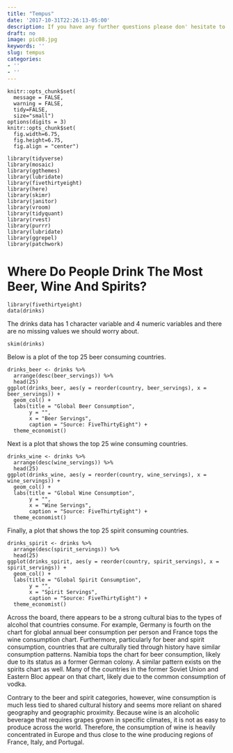 ```yaml
---
title: "Tempus"
date: '2017-10-31T22:26:13-05:00'
description: If you have any further questions please don' hesitate to get in touch.
draft: no
image: pic08.jpg
keywords: ''
slug: tempus
categories:
- ''
- ''
---
```

```{r, setup, echo=FALSE}
knitr::opts_chunk$set(
  message = FALSE, 
  warning = FALSE, 
  tidy=FALSE,
  size="small")
options(digits = 3)
knitr::opts_chunk$set(
  fig.width=6.75, 
  fig.height=6.75,
  fig.align = "center")
```

```{r load-libraries, warning=FALSE, message=FALSE, echo=FALSE}
library(tidyverse)
library(mosaic)
library(ggthemes)
library(lubridate)
library(fivethirtyeight)
library(here)
library(skimr)
library(janitor)
library(vroom)
library(tidyquant)
library(rvest)
library(purrr)  
library(lubridate)
library(ggrepel)
library(patchwork)
```
# Where Do People Drink The Most Beer, Wine And Spirits?

```{r, load_alcohol_data}
library(fivethirtyeight)
data(drinks)
```
The drinks data has 1 character variable and 4 numeric variables and there are no missing values we should worry about.
```{r glimpse_skim_data}
skim(drinks)
```
Below is a plot of the top 25 beer consuming countries.
```{r beer_plot}
drinks_beer <- drinks %>% 
  arrange(desc(beer_servings)) %>% 
  head(25)
ggplot(drinks_beer, aes(y = reorder(country, beer_servings), x = beer_servings)) + 
  geom_col() + 
  labs(title = "Global Beer Consumption", 
       y = "",
       x = "Beer Servings",
       caption = "Source: FiveThirtyEight") +
  theme_economist()
```
Next is a plot that shows the top 25 wine consuming countries.
```{r wine_plot}
drinks_wine <- drinks %>% 
  arrange(desc(wine_servings)) %>% 
  head(25)
ggplot(drinks_wine, aes(y = reorder(country, wine_servings), x = wine_servings)) + 
  geom_col() + 
  labs(title = "Global Wine Consumption", 
       y = "",
       x = "Wine Servings",
       caption = "Source: FiveThirtyEight") +
  theme_economist()
```
Finally, a plot that shows the top 25 spirit consuming countries.
```{r spirit_plot}
drinks_spirit <- drinks %>% 
  arrange(desc(spirit_servings)) %>% 
  head(25)
ggplot(drinks_spirit, aes(y = reorder(country, spirit_servings), x = spirit_servings)) + 
  geom_col() + 
  labs(title = "Global Spirit Consumption", 
       y = "",
       x = "Spirit Servings",
       caption = "Source: FiveThirtyEight") +
  theme_economist()
```
Across the board, there appears to be a strong cultural bias to the types of alcohol that countries consume. For example, Germany is fourth on the chart for global annual beer consumption per person and France tops the wine consumption chart. Furthermore, particularly for beer and spirit consumption, countries that are culturally tied through history have similar consumption patterns. Namibia tops the chart for beer consumption, likely due to its status as a former German colony. A similar pattern exists on the spirits chart as well. Many of the countries in the former Soviet Union and Eastern Bloc appear on that chart, likely due to the common consumption of vodka. 

Contrary to the beer and spirit categories, however, wine consumption is much less tied to shared cultural history and seems more reliant on shared geography and geographic proximity. Because wine is an alcoholic beverage that requires grapes grown in specific climates, it is not as easy to produce across the world. Therefore, the consumption of wine is heavily concentrated in Europe and thus close to the wine producing regions of France, Italy, and Portugal. 